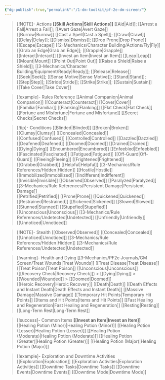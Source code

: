 ```yaml
---
{"dg-publish":true,"permalink":"/1-dm-toolkit/pf-2e-dm-screen/"}
---
```



> [!NOTE]- Actions
> **[[Skill Actions\|Skill Actions]]** 
> [[Aid\|Aid]]; [[Arrest a Fall\|Arrest a Fall]]; [[Avert Gaze\|Avert Gaze]]  
> [[Burrow\|Burrow]] 
> [[Cast a Spell\|Cast a Spell]]; [[Crawl\|Crawl]] 
> [[Delay\|Delay]]; [[Dismiss\|Dismiss]]; [[Drop Prone\|Drop Prone]] 
> [[Escape\|Escape]] 
> [[2-Mechanics/Character Building/Actions/Fly\|Fly]] 
> [[Grab an Edge\|Grab an Edge]]; [[Grapple\|Grapple]]  
> [[Interact\|Interact]] 
> [[Invest an Item\|Invest an Item]] 
> [[Leap\|Leap]] 
> [[Mount\|Mount]] 
> [[Point Out\|Point Out]] 
> [[Raise a Shield\|Raise a Shield]]; [[3-Mechanics/Character Building/Equipment/Ready\|Ready]]; [[Release\|Release]] 
> [[Seek\|Seek]]; [[Sense Motive\|Sense Motive]]; [[Stand\|Stand]]; [[Step\|Step]]; [[Stride\|Stride]]; [[Strike\|Strike]]; [[Sustain\|Sustain]]  
> [[Take Cover\|Take Cover]]

> [!example]- Rules Reference
> [[Animal Companion\|Animal Companion]] 
> [[Counteract\|Counteract]] 
> [[Cover\|Cover]] 
> [[Familiar\|Familiar]] 
> [[Flanking\|Flanking]] 
> [[Flat Check\|Flat Check]] 
> [[Fortune and Misfortune\|Fortune and Misfortune]] 
> [[Secret Checks\|Secret Checks]] 

> [!tip]- Conditions
> [[Blinded\|Blinded]] 
> [[Broken\|Broken]] 
> [[Clumsy\|Clumsy]]
> [[Concealed\|Concealed]]  
> [[Confused\|Confused]] 
> [[Controlled\|Controlled]] 
> [[Dazzled\|Dazzled]] 
> [[Deafened\|Deafened]] 
> [[Doomed\|Doomed]] 
> [[Drained\|Drained]] 
> [[Dying\|Dying]] 
> [[Encumbered\|Encumbered]] 
> [[Enfeebled\|Enfeebled]] 
> [[Fascinated\|Fascinated]] 
> [[Fatigued\|Fatigued]] 
> [[Off-Guard\|Off-Guard]] 
> [[Fleeing\|Fleeing]] 
> [[Frightened\|Frightened]] 
> [[Grabbed\|Grabbed]] 
> [[Helpful\|Helpful]] 
> [[3-Mechanics/Rule References/Hidden\|Hidden]] 
> [[Hostile\|Hostile]] 
> [[Immobilized\|Immobilized]] 
> [[Indifferent\|Indifferent]] 
> [[Invisible\|Invisible]] 
> [[Observed\|Observed]] 
> [[Paralyzed\|Paralyzed]]
> [[3-Mechanics/Rule References/Persistent Damage\|Persistent Damage]]  
> [[Petrified\|Petrified]] 
> [[Prone\|Prone]] 
> [[Quickened\|Quickened]] 
> [[Restrained\|Restrained]] 
> [[Sickened\|Sickened]] 
> [[Slowed\|Slowed]] 
> [[Stunned\|Stunned]] 
> [[Stupefied\|Stupefied]] 
> [[Unconscious\|Unconscious]] 
> [[3-Mechanics/Rule References/Undetected\|Undetected]] 
> [[Unfriendly\|Unfriendly]] 
> [[Unnoticed\|Unnoticed]] 

> [!NOTE]- Stealth
> [[Observed\|Observed]] 
> [[Concealed\|Concealed]] 
> [[Unnoticed\|Unnoticed]] 
> [[3-Mechanics/Rule References/Hidden\|Hidden]] 
> [[3-Mechanics/Rule References/Undetected\|Undetected]] 

> [!warning]- Health and Dying
> [[3-Mechanics/PF2e Journals/GM Screen/Treat Wounds\|Treat Wounds]] 
> [[Treat Disease\|Treat Disease]] 
> [[Treat Poison\|Treat Poison]] 
> [[Unconscious\|Unconscious]] ([[Recovery Check\|Recovery Check]]) > [[Dying\|Dying]] > [[Wounded\|Wounded]] > [[Doomed\|Doomed]]  
> [[Heroic Recovery\|Heroic Recovery]] 
> [[Death\|Death]] 
> [[Death Effects and Instant Death\|Death Effects and Instant Death]] 
> [[Massive Damage\|Massive Damage]] 
> [[Temporary Hit Points\|Temporary Hit Points]] 
> [[Items and Hit Points\|Items and Hit Points]] 
> [[Fast Healing and Regeneration\|Fast Healing and Regeneration]] 
> [[Resting\|Resting]] 
> [[Long-Term Rest\|Long-Term Rest]] 

> [!success]- Common Items
> **[[Invest an Item\|Invest an Item]]** 
> [[Healing Potion (Minor)\|Healing Potion (Minor)]] 
> [[Healing Potion (Lesser)\|Healing Potion (Lesser)]] 
> [[Healing Potion (Moderate)\|Healing Potion (Moderate)]]
> [[Healing Potion (Greater)\|Healing Potion (Greater)]] 
> [[Healing Potion (Major)\|Healing Potion (Major)]] 

> [!example]- Exploration and Downtime Activities
> [[Exploration\|Exploration]] 
> [[Exploration Activities\|Exploration Activities]] 
> [[Downtime Tasks\|Downtime Tasks]] 
> [[Downtime Events\|Downtime Events]] 
> [[Downtime Mode\|Downtime Mode]]
